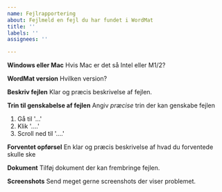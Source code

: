 ```yaml
---
name: Fejlrapportering
about: Fejlmeld en fejl du har fundet i WordMat
title: ''
labels: ''
assignees: ''

---
```


**Windows eller Mac**
Hvis Mac er det så Intel eller M1/2?

**WordMat version**
Hvilken version? 

**Beskriv fejlen**
Klar og præcis beskrivelse af fejlen.

**Trin til genskabelse af fejlen**
Angiv *præcise* trin der kan genskabe fejlen
1. Gå til '...'
2. Klik  '....'
3. Scroll ned til '....'

**Forventet opførsel**
En klar og præcis beskrivelse af hvad du forventede skulle ske

**Dokument**
Tilføj dokument der kan frembringe fejlen. 

**Screenshots**
Send meget gerne screenshots der viser problemet.
